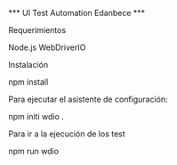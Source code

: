 *** UI Test Automation Edanbece ***

Requerimientos

Node.js
WebDriverIO

Instalación

npm install

Para ejecutar el asistente de configuración:

npm initi wdio .

Para ir a la ejecución de los test

npm run wdio
